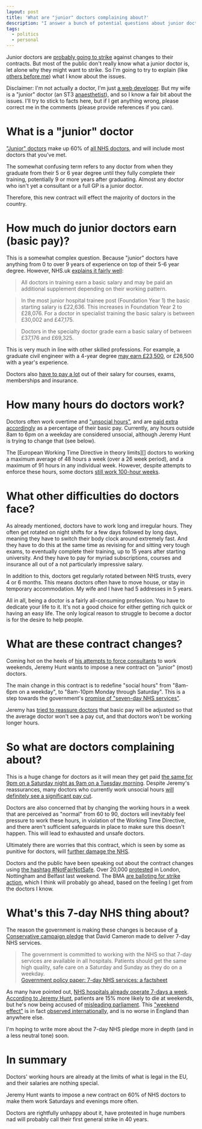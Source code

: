 ```yaml
---
layout: post
title: 'What are "junior" doctors complaining about?'
description: "I answer a bunch of potential questions about junior doctors and the changes to their contract."
tags:
  - politics
  - personal
---
```


Junior doctors are [probably going to strike][ballot] against changes to their contracts. But most of the public don't really know what a junior doctor is, let alone why they might want to strike. So I'm going to try to explain (like [others before me][]) what I know about the issues.

Disclaimer: I'm not actually a doctor, I'm just [a web developer][]. But my wife is a "junior" doctor (an ST3 [anaesthetist][]), and so I know a fair bit about the issues. I'll try to stick to facts here, but if I get anything wrong, please correct me in the comments (please provide references if you can).

What is a "junior" doctor
===

["Junior" doctors][] make up 60% of [all NHS doctors][], and will include most doctors that you've met.

The somewhat confusing term refers to any doctor from when they graduate from their 5 or 6 year degree until they fully complete their training, potentially 9 or more years after graduating.  Almost any doctor who isn't yet a consultant or a full GP is a junior doctor.

Therefore, this new contract will effect the majority of doctors in the country.

How much do junior doctors earn (basic pay)?
===

This is a somewhat complex question. Because "junior" doctors have anything from 0 to over 9 years of experience on top of their 5-6 year degree. However, NHS.uk [explains it fairly well][]:

> All doctors in training earn a basic salary and may be paid an additional supplement depending on their working pattern.

> In the most junior hospital trainee post (Foundation Year 1) the basic starting salary is £22,636. This increases in Foundation Year 2 to £28,076. For a doctor in specialist training the basic salary is between £30,002 and £47,175.

> Doctors in the specialty doctor grade earn a basic salary of between £37,176 and £69,325.

This is very much in line with other skilled professions. For example, a graduate civil engineer with a 4-year degree [may earn £23,500][], or £26,500 with a year's experience.

Doctors also [have to pay a lot][] out of their salary for courses, exams, memberships and insurance.

How many hours do doctors work?
===

Doctors often work overtime and ["unsocial hours"][], and are [paid extra accordingly][] as a percentage of their basic pay. Currently, any hours outside 8am to 6pm on a weekday are considered unsocial, although Jeremy Hunt is trying to change that (see below).

The [European Working Time Directive in theory limits][] doctors to working a maximum average of 48 hours a week (over a 26 week period), and a maximum of 91 hours in any individual week. However, despite attempts to enforce these hours, some doctors [still work 100-hour weeks][].

What other difficulties do doctors face?
===

As already mentioned, doctors have to work long and irregular hours. They often get rotated on night shifts for a few days followed by long days, meaning they have to switch their body clock around extremely fast. And they have to do this at the same time as revising for and sitting very tough exams, to eventually complete their training, up to 15 years after starting university. And they have to pay for myriad subscriptions, courses and insurance all out of a not particularly impressive salary.

In addition to this, doctors get regularly rotated between NHS trusts, every 4 or 6 months. This means doctors often have to move house, or stay in temporary accommodation. My wife and I have had 5 addresses in 5 years.

All in all, being a doctor is a fairly all-consuming profession. You have to dedicate your life to it. It's not a good choice for either getting rich quick or having an easy life. The only logical reason to struggle to become a doctor is for the desire to help people.

What are these contract changes?
===

Coming hot on the heels of [his attempts to force consultants][] to work weekends, Jeremy Hunt wants to impose a new contract on "junior" (most) doctors.

The main change in this contract is to redefine "social hours" from "8am-6pm on a weekday", to "8am-10pm Monday through Saturday". This is a step towards the government's [promise of "seven-day NHS services"][pledge].

Jeremy has [tried to reassure doctors][] that basic pay will be adjusted so that the average doctor won't see a pay cut, and that doctors won't be working longer hours.

So what are doctors complaining about?
===

This is a huge change for doctors as it will mean they get paid [the same for 9pm on a Saturday night as 9am on a Tuesday morning][]. Despite Jeremy's reassurances, many doctors who currently work unsocial hours [will definitely see a significant pay cut][].

Doctors are also concerned that by changing the working hours in a week that are perceived as "normal" from 60 to 90, doctors will inevitably feel pressure to work these hours, in violation of the Working Time Directive, and there aren't sufficient safeguards in place to make sure this doesn't happen. This will lead to exhausted and unsafe doctors.

Ultimately there are worries that this contract, which is seen by some as punitive for doctors, will [further damage the NHS][].

Doctors and the public have been speaking out about the contract changes using [the hashtag #NotFairNotSafe][]. Over 20,000 [protested][] in London, Nottingham and Belfast last weekend. The BMA [are balloting for strike action][ballot], which I think will probably go ahead, based on the feeling I get from the doctors I know.

What's this 7-day NHS thing about?
===

The reason the government is making these changes is because of [a Conservative campaign pledge][pledge] that David Cameron made to deliver 7-day NHS services.

> The government is committed to working with the NHS so that 7-day services are available in all hospitals. Patients should get the same high quality, safe care on a Saturday and Sunday as they do on a weekday.  
> [Government policy paper: 7-day NHS services: a factsheet][]

As many have pointed out, [NHS hospitals already operate 7-days a week][]. [According to Jeremy Hunt][], patients are 15% more likely to die at weekends, but he's now being accused of [misleading parliament][]. This ["weekend effect"][] is in fact [observed internationally][], and is no worse in England than anywhere else.

I'm hoping to write more about the 7-day NHS pledge more in depth (and in a less neutral tone) soon.

In summary
===

Doctors' working hours are already at the limits of what is legal in the EU, and their salaries are nothing special.

Jeremy Hunt wants to impose a new contract on 60% of NHS doctors to make them work Saturdays and evenings more often.

Doctors are rightfully unhappy about it, have protested in huge numbers nad will probably call their first general strike in 40 years.

["weekend effect"]: https://en.wikipedia.org/wiki/Weekend_effect "Wikipedia: Weekend effect"
[observed internationally]: http://www.forbes.com/sites/robertglatter/2015/07/06/should-you-be-concerned-about-the-weekend-effect/ "Should You Be Concerned About The 'Weekend Effect?'"
[according to Jeremy Hunt]: http://www.itv.com/news/update/2015-07-16/hunt-patients-more-likely-to-die-if-admitted-on-weekend/ "Hunt: Patients more likely to die if admitted on weekend"
[misleading parliament]: http://www.mirror.co.uk/news/uk-news/jeremy-hunt-misled-parliament-over-6645957 "Mirror: Jeremy Hunt 'misled Parliament' over NHS death figures claims official complaint by 3,500 doctors"
[NHS hospitals already operate 7-days a week]: http://www.theguardian.com/healthcare-network/views-from-the-nhs-frontline/2015/jul/20/jeremy-hunt-doctors-already-work-247-nhs "Guardian: Don't lecture us Jeremy Hunt, we doctors already work 24/7 in the NHS"
[protested]: http://www.dailymail.co.uk/news/article-3277262/Tens-thousands-junior-doctors-march-London-protest-plans-make-work-evenings-weekends.html "MailOnline: Tens of thousands of junior doctors march through London to protest over new plans for evening and weekend work"
[the hashtag #NotFairNotSafe]: https://twitter.com/hashtag/notfairnotsafe "Twitter: #NotFairNotSafe"
[further damage the NHS]: http://www.theguardian.com/society/2015/sep/24/junior-doctor-contracts-are-threat-to-nhs-warn-royal-colleges "Junior doctor contracts are threat to NHS, warn Royal Colleges"
[will definitely see a significant pay cut]: http://www.theguardian.com/society/2015/sep/18/junior-doctors-new-contract-cut-pay-40-per-cent "Junior doctors condemn new contract they say could cut pay by 40%"
[the same for 9pm on a Saturday night as 9am on a Tuesday morning]: http://bma.org.uk/news-views-analysis/news/2015/july/ddrb-is-saturday-the-new-tuesday "BMA: DDRB: Is Saturday the new Tuesday?"
[pledge]: http://www.theguardian.com/politics/2015/mar/28/cameron-seven-day-nhs-services-future-conservative-government "Cameron pledges seven-day NHS services under future Tory government"
[tried to reassure doctors]: http://www.theguardian.com/politics/2015/oct/08/jeremy-hunt-letter-bma-junior-doctors-contract-concessions "Guardian: Jeremy Hunt letter to junior doctors in full"
[others before me]: http://www.theguardian.com/society/2015/sep/29/junior-doctors-contract-row-nhs-explainer-health "Guardian: Junior doctors contract row: an explainer"
[his attempts to force consultants]: http://www.theguardian.com/society/2015/jul/16/nhs-consultants-given-ultimatum-on-weekend-working "Guardian: Jeremy Hunt gives NHS consultants ultimatum on weekend working"
[still work 100-hour weeks]: http://www.telegraph.co.uk/news/health/news/10818708/Junior-doctors-are-still-working-100-hour-weeks-despite-European-laws-BMA.html "Telegraph: Junior doctors are still working 100 hour weeks despite European laws: BMA"
[European Working Time Directive in theory means that]: http://bma.org.uk/support-at-work/ewtd/ewtd-juniors "BMA: EWTD for junior doctors"
["unsocial hours"]: http://www.nhsemployers.org/your-workforce/pay-and-reward/nhs-terms-and-conditions/nhs-terms-and-conditions-of-service-handbook/unsocial-hours-payments "NHS Employers: Unsocial hours payments - Section 2(a) (England)"
[paid extra accordingly]: http://bma.org.uk/support-at-work/pay-fees-allowances/pay-banding "BMA: Pay banding"
[have to pay a lot]: https://en.wikipedia.org/wiki/Junior_doctor#Costs_and_concerns "Wikipedia: Junior doctor - Costs and concerns"
[ballot]: https://bma.org.uk/news-views-analysis/news/2015/september/junior-doctors-plan-to-ballot-for-industrial-action "Junior doctors plan to ballot for industrial action"
[anaesthetist]: https://en.wikipedia.org/wiki/Anesthesiologist "Wikipedia: Anesthesiologist"
[a web developer]: http://design.canonical.com/author/nottrobin/ "Ubuntu Design team: Robin Winslow"
[all NHS doctors]: https://docs.google.com/a/robinwinslow.co.uk/spreadsheets/d/1KEr5RzFEuC2AKmicUm-0pZSUmNY1-YXEALFl2930LvE/edit?usp=sharing "Spreadsheet: NHS Workforce Statistics - July 2015, Provisional statistics: Doctors by grade and specialty"
["Junior" doctors]: https://en.wikipedia.org/wiki/Junior_doctor "Wikipedia: Junior doctor"
[explains it fairly well]: http://www.nhscareers.nhs.uk/explore-by-career/doctors/pay-for-doctors/ "NHS Careers: Pay for doctors"
[may earn £23,500]: http://www.prospects.ac.uk/consulting_civil_engineer_salary.htm "Consulting civil engineer: Salary and conditions"
[Government policy paper: 7-day NHS services: a factsheet]: https://www.gov.uk/government/publications/7-day-nhs-services-a-factsheet/7-day-nhs-services-a-factsheet "Government policy paper: 7-day NHS services: a factsheet"
